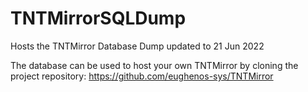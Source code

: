 # TNTMirrorSQLDump
Hosts the TNTMirror Database Dump updated to 21 Jun 2022

The database can be used to host your own TNTMirror by cloning the project repository:
https://github.com/eughenos-sys/TNTMirror
